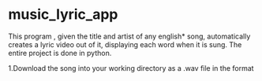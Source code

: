 # music_lyric_app

This program , given the title and artist of any english* song, automatically creates a lyric video out of it, displaying each word when it is sung. The entire project is done in python.

1.Download the song into your working directory as a .wav file in the format <title>_<artist>.wav where the title and artist names have no caps, spaces or other special characters.
E.g., blindinglights_theweeknd.wav , 

2. Open genius4.py .Give the song name and the artist. The Genius API is used to fetch the lyrics of the song, and click on "CREATE LYRIC VIDEO"

3. The lyrics are parsed, word by word, and also sentence by sentence. This is so that the program knows when each sentence starts and ends.
   
4. The vocals of the song get separated from the rest of the instruments using the demucs python library.

5. Now each word is "aligned" to the exact time at which it is sung, using the ForceAlign library.

6. This data gets stored in a dictionary in the format {<chronological order no> : (word, start_time, end_time)}
   
7. A similar dictionary is created for the sentences.

8. Using the spotify and wikipedia api s , we fetch a bunch of images related to the song chosen.

9. The background effects in the final video are created using moviepy. The text is displayed using PIL.

10. Changes in the song are pinpointed using the librosa library. That way we can change each background effect exactly on that beat, and not out of sync.
   
